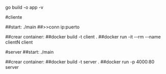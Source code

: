 go build -o app -v

#cliente

##start: ./main
##>>conn ip:puerto

##crear container:
##docker build -t client .
##docker run -it --rm --name clientN client


#server 
##start: ./main

##crear container:
##docker build -t server .
##docker run -p 4000:80 server


